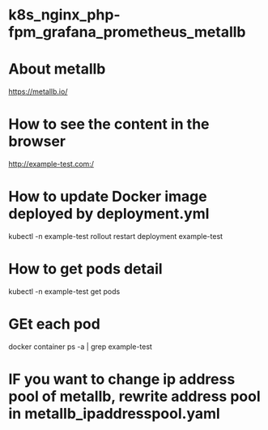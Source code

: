 # k8s_nginx_php-fpm_grafana_prometheus_metallb

# About metallb
https://metallb.io/

# How to see the content in the browser
http://example-test.com:/

# How to update Docker image deployed by deployment.yml
kubectl -n example-test rollout restart deployment example-test

# How to get pods detail
kubectl -n example-test get pods

# GEt each pod
docker container ps -a | grep example-test

# IF you want to change ip address pool of metallb, rewrite address pool in metallb_ipaddresspool.yaml